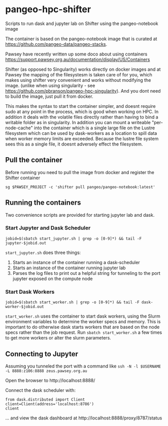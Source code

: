 # pangeo-hpc-shifter
Scripts to run dask and jupyter lab on Shifter using the pangeo-notebook image

The container is based on the pangeo-notebook image that is curated at https://github.com/pangeo-data/pangeo-stacks. 

Pawsey have recently written up some doco about using containers https://support.pawsey.org.au/documentation/display/US/Containers

Shifter (as opposed to Singularity) works directly on docker images and at Pawsey the mapping of the filesystesm is taken care of for you, which makes using shifter very convenient and works without modifying the image. (unlike when using singularity - see https://github.com/pbranson/pangeo-hpc-singularity). And you dont need to build the image, just pull it from docker.

This makes the syntax to start the container simpler, and doesnt require sudo at any point in the process, which is good when working on HPC. In addition it deals with the volatile files directly rather than having to bind a writable folder as in singularity. In addition you can mount a writeable "per-node-cache" into the container which is a single large file on the Lustre filesystem which can be used by dask-workers as a location to spill data when worker memory limits are exceeded. Because the lustre file system sees this as a single file, it doesnt adversely effect the filesystem. 

## Pull the container

Before running you need to pull the image from docker and register the Shifter container

```
sg $PAWSEY_PROJECT -c 'shifter pull pangeo/pangeo-notebook:latest'
```

## Running the containers
Two convenience scripts are provided for starting jupyter lab and dask.

### Start Jupyter and Dask Scheduler

`jobid=$(sbatch start_jupyter.sh | grep -o [0-9]*) && tail -F jupyter-$jobid.out`

`start_jupyter.sh` does three things:
 1. Starts an instance of the container running a dask-scheduler
 2. Starts an instance of the container running jupyter lab
 3. Parses the log files to print out a helpful string for tunneling to the port jupyter exposed on the compute node

### Start Dask Workers

`jobid=$(sbatch start_worker.sh | grep -o [0-9]*) && tail -F dask-worker-$jobid.out`

`start_worker.sh` uses the container to start dask workers, using the Slurm environment variables to determine the worker specs and memory. This is important to do otherwise dask starts workers that are based on the node specs rather than the job request. Run `sbatch start_worker.sh` a few times to get more workers or alter the slurm parameters.

## Connecting to Jupyter

Assuming you tunneled the port with a command like
`ssh -N -l $USERNAME -L 8888:z106:8888 zeus.pawsey.org.au`

Open the browser to http://localhost:8888/

Connect the dask scheduler with:
```
from dask.distributed import Client
client=Client(address='localhost:8786')
client
```
... and view the dask dashboard at http://localhost:8888/proxy/8787/status
